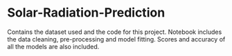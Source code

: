 # Solar-Radiation-Prediction

Contains the dataset used and the code for this project. Notebook includes the data cleaning, pre-processing and model fitting. Scores and accuracy of all the models are also included.
